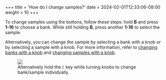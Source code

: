 +++
title = 'How do I change samples?'
date = 2024-02-01T12:33:06-08:00
weight = 10
+++


To change samples using the buttons, follow these steps: hold **B** and press **1-16** to choose a bank. While still holding **B**, press another **1-16** to select the sample. 

Alternatively, you can change the sample by selecting a bank with a knob or by selecting a sample with a knob. For more information, refer to [changing banks with a knob](#change-banks-with-knob) and [changing samples with a knob](#change-samples-with-knob).


<figure class="imgcombo">
<img loading="lazy" src="/img/change_samples2.png">
<figcaption>Alternatively hold the <code>C</code> key while turning knobs to change bank/sample individually.</figcaption>
</figure>
